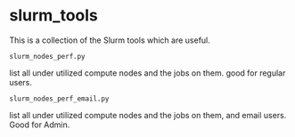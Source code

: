 # slurm_tools

This is a collection of the Slurm tools which are useful.

```
slurm_nodes_perf.py 
```
list all under utilized compute nodes and the jobs on them. good for regular users.

```
slurm_nodes_perf_email.py
```
list all under utilized compute nodes and the jobs on them, and email users. Good for Admin.
